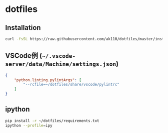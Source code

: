 # dotfiles

## Installation

```bash
curl -fsSL https://raw.githubusercontent.com/ak110/dotfiles/master/install.sh | bash
```

## VSCode例 (`~/.vscode-server/data/Machine/settings.json`)

```json
{
    "python.linting.pylintArgs": [
        "--rcfile=~/dotfiles/share/vscode/pylintrc"
    ]
}
```

## ipython

```bash
pip install -r ~/dotfiles/requirements.txt
ipython --profile=ipy
```
